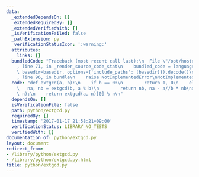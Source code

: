 ```yaml
---
data:
  _extendedDependsOn: []
  _extendedRequiredBy: []
  _extendedVerifiedWith: []
  _isVerificationFailed: false
  _pathExtension: py
  _verificationStatusIcon: ':warning:'
  attributes:
    links: []
  bundledCode: "Traceback (most recent call last):\n  File \"/opt/hostedtoolcache/Python/3.9.5/x64/lib/python3.9/site-packages/onlinejudge_verify/documentation/build.py\"\
    , line 71, in _render_source_code_stat\n    bundled_code = language.bundle(stat.path,\
    \ basedir=basedir, options={'include_paths': [basedir]}).decode()\n  File \"/opt/hostedtoolcache/Python/3.9.5/x64/lib/python3.9/site-packages/onlinejudge_verify/languages/python.py\"\
    , line 96, in bundle\n    raise NotImplementedError\nNotImplementedError\n"
  code: "def extgcd(a, b):\n    if b == 0:\n        return 1, 0\n    else:\n     \
    \   na, nb = extgcd(b, a % b)\n        return nb, na - a//b * nb\ndef modinv(a,\
    \ n):\n    return extgcd(a, n)[0] % n\n"
  dependsOn: []
  isVerificationFile: false
  path: python/extgcd.py
  requiredBy: []
  timestamp: '2017-01-17 21:58:21+09:00'
  verificationStatus: LIBRARY_NO_TESTS
  verifiedWith: []
documentation_of: python/extgcd.py
layout: document
redirect_from:
- /library/python/extgcd.py
- /library/python/extgcd.py.html
title: python/extgcd.py
---
```

